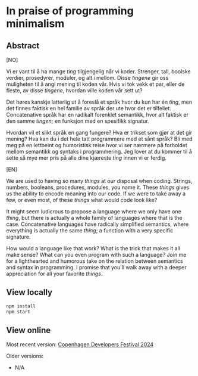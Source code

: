 # In praise of programming minimalism

## Abstract

[NO]

Vi er vant til å ha mange _ting_ tilgjengelig når vi koder. Strenger, tall, boolske verdier, prosedyrer, moduler, og alt i mellom. Disse _tingene_ gir oss muligheten til å angi mening til koden vår. Hvis vi tok vekk et par, eller de fleste, av disse _tingene_, hvordan ville koden vår sett ut?

Det høres kanskje latterlig ut å foreslå et språk hvor du kun har én _ting_, men det finnes faktisk en hel familie av språk der ute hvor det er tilfellet. Concatenative språk har en radikalt forenklet semantikk, hvor alt faktisk er den samme _tingen_; en funksjon med en spesifikk signatur.

Hvordan vil et slikt språk en gang fungere? Hva er trikset som gjør at det gir mening? Hva kan du i det hele tatt programmere med et sånt språk? Bli med meg på en lettbeint og humoristisk reise hvor vi ser nærmere på forholdet mellom semantikk og syntaks i programmering. Jeg lover at du kommer til å sette så mye mer pris på alle dine kjæreste _ting_ innen vi er ferdig.

[EN]

We are used to having so many _things_ at our disposal when coding. Strings, numbers, booleans, procedures, modules, you name it. These _things_ gives us the ability to encode meaning into our code. If we were to take away a few, or even most, of these _things_ what would code look like?

It might seem ludicrous to propose a language where we only have one _thing_, but there is actually a whole family of languages where that is the case. Concatenative languages have radically simplified semantics, where everything is actually the same _thing_; a function with a very specific signature.

How would a language like that work? What is the trick that makes it all make sense? What can you even program with such a language? Join me for a lighthearted and humorous take on the relation between semantics and syntax in programming. I promise that you'll walk away with a deeper appreciation for all your favorite _things_.

## View locally

```js
npm install
npm start
```

## View online

Most recent version: [Copenhagen Developers Festival 2024](https://mollerse.github.io/programming-minimalism-presentation/dist/devfestcph2024/index.html)

Older versions:

- N/A
